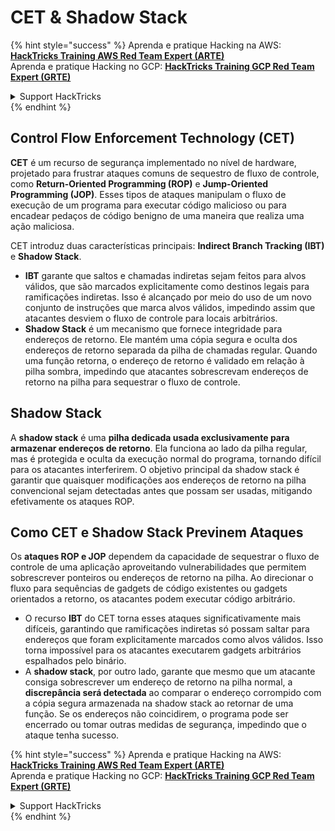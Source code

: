 # CET & Shadow Stack

{% hint style="success" %}
Aprenda e pratique Hacking na AWS:<img src="/.gitbook/assets/arte.png" alt="" data-size="line">[**HackTricks Training AWS Red Team Expert (ARTE)**](https://training.hacktricks.xyz/courses/arte)<img src="/.gitbook/assets/arte.png" alt="" data-size="line">\
Aprenda e pratique Hacking no GCP: <img src="/.gitbook/assets/grte.png" alt="" data-size="line">[**HackTricks Training GCP Red Team Expert (GRTE)**<img src="/.gitbook/assets/grte.png" alt="" data-size="line">](https://training.hacktricks.xyz/courses/grte)

<details>

<summary>Support HackTricks</summary>

* Confira os [**planos de assinatura**](https://github.com/sponsors/carlospolop)!
* **Junte-se ao** 💬 [**grupo do Discord**](https://discord.gg/hRep4RUj7f) ou ao [**grupo do telegram**](https://t.me/peass) ou **siga**-nos no **Twitter** 🐦 [**@hacktricks\_live**](https://twitter.com/hacktricks\_live)**.**
* **Compartilhe truques de hacking enviando PRs para os repositórios do** [**HackTricks**](https://github.com/carlospolop/hacktricks) e [**HackTricks Cloud**](https://github.com/carlospolop/hacktricks-cloud).

</details>
{% endhint %}

## Control Flow Enforcement Technology (CET)

**CET** é um recurso de segurança implementado no nível de hardware, projetado para frustrar ataques comuns de sequestro de fluxo de controle, como **Return-Oriented Programming (ROP)** e **Jump-Oriented Programming (JOP)**. Esses tipos de ataques manipulam o fluxo de execução de um programa para executar código malicioso ou para encadear pedaços de código benigno de uma maneira que realiza uma ação maliciosa.

CET introduz duas características principais: **Indirect Branch Tracking (IBT)** e **Shadow Stack**.

* **IBT** garante que saltos e chamadas indiretas sejam feitos para alvos válidos, que são marcados explicitamente como destinos legais para ramificações indiretas. Isso é alcançado por meio do uso de um novo conjunto de instruções que marca alvos válidos, impedindo assim que atacantes desviem o fluxo de controle para locais arbitrários.
* **Shadow Stack** é um mecanismo que fornece integridade para endereços de retorno. Ele mantém uma cópia segura e oculta dos endereços de retorno separada da pilha de chamadas regular. Quando uma função retorna, o endereço de retorno é validado em relação à pilha sombra, impedindo que atacantes sobrescrevam endereços de retorno na pilha para sequestrar o fluxo de controle.

## Shadow Stack

A **shadow stack** é uma **pilha dedicada usada exclusivamente para armazenar endereços de retorno**. Ela funciona ao lado da pilha regular, mas é protegida e oculta da execução normal do programa, tornando difícil para os atacantes interferirem. O objetivo principal da shadow stack é garantir que quaisquer modificações aos endereços de retorno na pilha convencional sejam detectadas antes que possam ser usadas, mitigando efetivamente os ataques ROP.

## Como CET e Shadow Stack Previnem Ataques

Os **ataques ROP e JOP** dependem da capacidade de sequestrar o fluxo de controle de uma aplicação aproveitando vulnerabilidades que permitem sobrescrever ponteiros ou endereços de retorno na pilha. Ao direcionar o fluxo para sequências de gadgets de código existentes ou gadgets orientados a retorno, os atacantes podem executar código arbitrário.

* O recurso **IBT** do CET torna esses ataques significativamente mais difíceis, garantindo que ramificações indiretas só possam saltar para endereços que foram explicitamente marcados como alvos válidos. Isso torna impossível para os atacantes executarem gadgets arbitrários espalhados pelo binário.
* A **shadow stack**, por outro lado, garante que mesmo que um atacante consiga sobrescrever um endereço de retorno na pilha normal, a **discrepância será detectada** ao comparar o endereço corrompido com a cópia segura armazenada na shadow stack ao retornar de uma função. Se os endereços não coincidirem, o programa pode ser encerrado ou tomar outras medidas de segurança, impedindo que o ataque tenha sucesso.

{% hint style="success" %}
Aprenda e pratique Hacking na AWS:<img src="/.gitbook/assets/arte.png" alt="" data-size="line">[**HackTricks Training AWS Red Team Expert (ARTE)**](https://training.hacktricks.xyz/courses/arte)<img src="/.gitbook/assets/arte.png" alt="" data-size="line">\
Aprenda e pratique Hacking no GCP: <img src="/.gitbook/assets/grte.png" alt="" data-size="line">[**HackTricks Training GCP Red Team Expert (GRTE)**<img src="/.gitbook/assets/grte.png" alt="" data-size="line">](https://training.hacktricks.xyz/courses/grte)

<details>

<summary>Support HackTricks</summary>

* Confira os [**planos de assinatura**](https://github.com/sponsors/carlospolop)!
* **Junte-se ao** 💬 [**grupo do Discord**](https://discord.gg/hRep4RUj7f) ou ao [**grupo do telegram**](https://t.me/peass) ou **siga**-nos no **Twitter** 🐦 [**@hacktricks\_live**](https://twitter.com/hacktricks\_live)**.**
* **Compartilhe truques de hacking enviando PRs para os repositórios do** [**HackTricks**](https://github.com/carlospolop/hacktricks) e [**HackTricks Cloud**](https://github.com/carlospolop/hacktricks-cloud).

</details>
{% endhint %}
